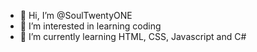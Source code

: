 - 👋 Hi, I’m @SoulTwentyONE
- 👀 I’m interested in learning coding
- 🌱 I’m currently learning HTML, CSS, Javascript and C#

<!---
SoulTwentyONE/SoulTwentyONE is a ✨ special ✨ repository because its `README.md` (this file) appears on your GitHub profile.
You can click the Preview link to take a look at your changes.
--->

